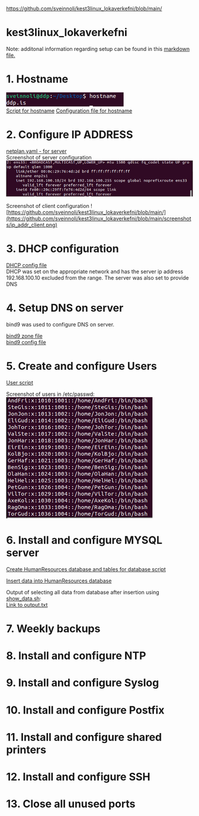 https://github.com/sveinnoli/kest3linux_lokaverkefni/blob/main/

# kest3linux_lokaverkefni
Note: additonal information regarding setup can be found in this [markdown file.](https://github.com/sveinnoli/kest3linux_lokaverkefni/blob/main/other.md)

# 1. Hostname
![hostname output](https://github.com/sveinnoli/kest3linux_lokaverkefni/blob/main/screenshots/hostname.png)\
[Script for hostname](https://github.com/sveinnoli/kest3linux_lokaverkefni/blob/main/server_vm/scripts/set_hostname)
[Configuration file for hostname](https://github.com/sveinnoli/kest3linux_lokaverkefni/blob/main/server_vm/conf_files/hostname)

# 2. Configure IP ADDRESS
[netplan.yaml - for server](https://github.com/sveinnoli/kest3linux_lokaverkefni/blob/main/server_vm/conf_files/netplan.yaml)\
Screenshot of server configuration\
![Ip conf of server](https://github.com/sveinnoli/kest3linux_lokaverkefni/blob/main/screenshots/ip_addr_server.png)

Screenshot of client configuration
![https://github.com/sveinnoli/kest3linux_lokaverkefni/blob/main/](https://github.com/sveinnoli/kest3linux_lokaverkefni/blob/main/screenshots/ip_addr_client.png)
# 3. DHCP configuration
[DHCP config file](https://github.com/sveinnoli/kest3linux_lokaverkefni/blob/main/server_vm/conf_files/dhcpd.conf)\
DHCP was set on the appropriate network and has the server ip address 192.168.100.10 excluded from the range. The server was also set to provide DNS

# 4. Setup DNS on server
bind9 was used to configure DNS on server.

[bind9 zone file](https://github.com/sveinnoli/kest3linux_lokaverkefni/blob/main/server_vm/conf_files/ddp.is.zone)\
[bind9 config file](https://github.com/sveinnoli/kest3linux_lokaverkefni/blob/main/server_vm/conf_files/named.conf.local)

# 5. Create and configure Users
[User script](https://github.com/sveinnoli/kest3linux_lokaverkefni/blob/main/server_vm/scripts/create_users.sh)

Screenshot of users in /etc/passwd:
![screenshot of users in /etc/passwd](https://github.com/sveinnoli/kest3linux_lokaverkefni/blob/main/screenshots/users.png)

# 6. Install and configure MYSQL server
[Create HumanResources database and tables for database script](https://github.com/sveinnoli/kest3linux_lokaverkefni/blob/main/server_vm/mysql_files/setup_humanresources.sh)

[Insert data into HumanResources database](https://github.com/sveinnoli/kest3linux_lokaverkefni/blob/main/server_vm/mysql_files/insert_data.sh)

Output of selecting all data from database after insertion using [show_data.sh](https://github.com/sveinnoli/kest3linux_lokaverkefni/blob/main/server_vm/mysql_files/show_data.sh):\
[Link to output.txt](https://github.com/sveinnoli/kest3linux_lokaverkefni/blob/main/server_vm/mysql_files/output.txt)

# 7. Weekly backups

# 8. Install and configure NTP

# 9. Install and configure Syslog

# 10. Install and configure Postfix

# 11. Install and configure shared printers

# 12. Install and configure SSH

# 13. Close all unused ports